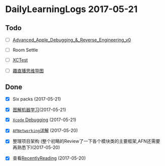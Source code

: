 # DailyLearningLogs  2017-05-21

## Todo

- [ ] [Advanced_Apple_Debugging_&_Reverse_Engineering_v0]()
- [ ] Room Settle

- [ ] [XCTest](https://www.raywenderlich.com/118482/new-video-tutorial-series-testing-in-ios)
- [ ] [趣直播思维导图](http://m.quzhiboapp.com/#!/intro/125)

## Done

- [x] Six packs  (2017-05-21)
- [x] [图解机器学习]()(2017-05-21)

- [x] [`Xcode` Debugging](https://classroom.udacity.com/courses/ud774/lessons/4377638660/concepts/43871786240923) (2017-05-21)

- [x] [`AFNetworking`详解](https://github.com/Draveness/Analyze/blob/master/contents/AFNetworking/AFNetworking%20%E6%A6%82%E8%BF%B0%EF%BC%88%E4%B8%80%EF%BC%89.md) (2017-05-20)

- [x] 整理项目架构 (整个初略的Review了一下各个模块类的主要框架,AFN还需要再熟悉下)(2017-05-20)
- [x] 查看[RecentlyReading](https://github.com/FrizzleFur/DailyLearning/blob/master/RecentlyReading.md) (2017-05-20)



